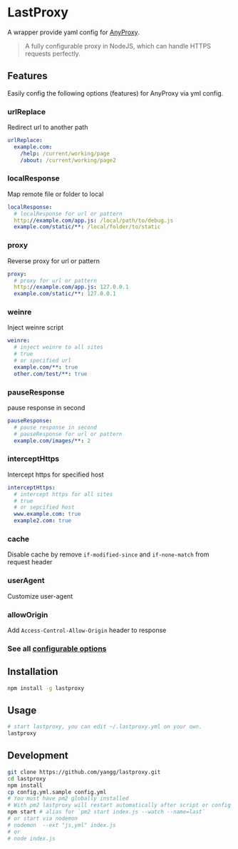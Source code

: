 # LastProxy
A wrapper provide yaml config for [AnyProxy](https://github.com/alibaba/anyproxy).
> A fully configurable proxy in NodeJS, which can handle HTTPS requests perfectly.

## Features
Easily config the following options (features) for AnyProxy via yml config.
### urlReplace
Redirect url to another path
```yml
urlReplace:
  example.com:
    /help: /current/working/page
    /about: /current/working/page2
```

### localResponse
Map remote file or folder to local
```yml
localResponse:
  # localResponse for url or pattern
  http://example.com/app.js: /local/path/to/debug.js
  example.com/static/**: /local/folder/to/static
```

### proxy
Reverse proxy for url or pattern
```yml
proxy:
  # proxy for url or pattern
  http://example.com/app.js: 127.0.0.1
  example.com/static/**: 127.0.0.1
```

### weinre
Inject weinre script
```yml
weinre:
  # inject weinre to all sites
  # true
  # or specified url
  example.com/**: true
  other.com/test/**: true
```

### pauseResponse
pause response in second
```yml
pauseResponse:
  # pause response in second
  # pauseResponse for url or pattern
  example.com/images/**: 2
```

### interceptHttps
Intercept https for specified host
```yml
interceptHttps:
  # intercept https for all sites
  # true
  # or sepcified host
  www.example.com: true
  example2.com: true
```

### cache
Disable cache by remove `if-modified-since` and `if-none-match` from request header
### userAgent
Customize user-agent
### allowOrigin
Add `Access-Control-Allow-Origin` header to response

### See all [configurable options](config.yml.sample)

## Installation
```bash
npm install -g lastproxy
```

## Usage
```bash
# start lastproxy, you can edit ~/.lastproxy.yml on your own.
lastproxy
```

## Development
```bash
git clone https://github.com/yangg/lastproxy.git
cd lastproxy
npm install
cp config.yml.sample config.yml
# You must have pm2 globally installed
# With pm2 lastproxy will restart automatically after script or config files changed
npm start # alias for `pm2 start index.js --watch --name=last`
# or start via nodemon
# nodemon  --ext "js,yml" index.js
# or
# node index.js
```

